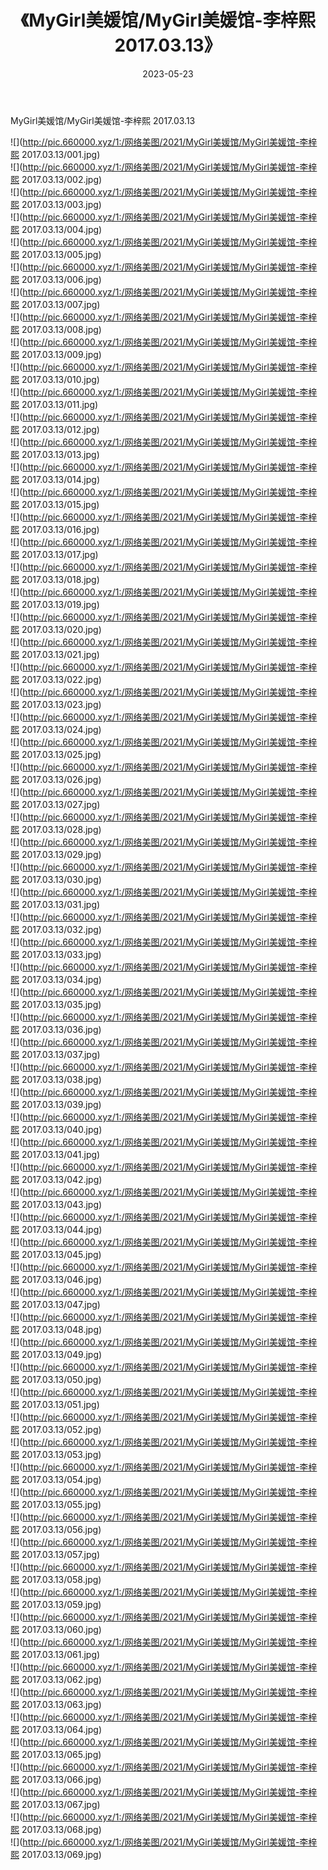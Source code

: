﻿---
layout: post
title:  《MyGirl美媛馆/MyGirl美媛馆-李梓熙 2017.03.13》
date:   2023-05-23
img: http://pic.660000.xyz/1:/网络美图/2021/MyGirl美媛馆/MyGirl美媛馆-李梓熙 2017.03.13/000.jpg
categories: [美女, 清纯, 唯美]
---

MyGirl美媛馆/MyGirl美媛馆-李梓熙 2017.03.13

 ![](http://pic.660000.xyz/1:/网络美图/2021/MyGirl美媛馆/MyGirl美媛馆-李梓熙 2017.03.13/001.jpg) <br>![](http://pic.660000.xyz/1:/网络美图/2021/MyGirl美媛馆/MyGirl美媛馆-李梓熙 2017.03.13/002.jpg) <br>![](http://pic.660000.xyz/1:/网络美图/2021/MyGirl美媛馆/MyGirl美媛馆-李梓熙 2017.03.13/003.jpg) <br>![](http://pic.660000.xyz/1:/网络美图/2021/MyGirl美媛馆/MyGirl美媛馆-李梓熙 2017.03.13/004.jpg) <br>![](http://pic.660000.xyz/1:/网络美图/2021/MyGirl美媛馆/MyGirl美媛馆-李梓熙 2017.03.13/005.jpg) <br>![](http://pic.660000.xyz/1:/网络美图/2021/MyGirl美媛馆/MyGirl美媛馆-李梓熙 2017.03.13/006.jpg) <br>![](http://pic.660000.xyz/1:/网络美图/2021/MyGirl美媛馆/MyGirl美媛馆-李梓熙 2017.03.13/007.jpg) <br>![](http://pic.660000.xyz/1:/网络美图/2021/MyGirl美媛馆/MyGirl美媛馆-李梓熙 2017.03.13/008.jpg) <br>![](http://pic.660000.xyz/1:/网络美图/2021/MyGirl美媛馆/MyGirl美媛馆-李梓熙 2017.03.13/009.jpg) <br>![](http://pic.660000.xyz/1:/网络美图/2021/MyGirl美媛馆/MyGirl美媛馆-李梓熙 2017.03.13/010.jpg) <br>![](http://pic.660000.xyz/1:/网络美图/2021/MyGirl美媛馆/MyGirl美媛馆-李梓熙 2017.03.13/011.jpg) <br>![](http://pic.660000.xyz/1:/网络美图/2021/MyGirl美媛馆/MyGirl美媛馆-李梓熙 2017.03.13/012.jpg) <br>![](http://pic.660000.xyz/1:/网络美图/2021/MyGirl美媛馆/MyGirl美媛馆-李梓熙 2017.03.13/013.jpg) <br>![](http://pic.660000.xyz/1:/网络美图/2021/MyGirl美媛馆/MyGirl美媛馆-李梓熙 2017.03.13/014.jpg) <br>![](http://pic.660000.xyz/1:/网络美图/2021/MyGirl美媛馆/MyGirl美媛馆-李梓熙 2017.03.13/015.jpg) <br>![](http://pic.660000.xyz/1:/网络美图/2021/MyGirl美媛馆/MyGirl美媛馆-李梓熙 2017.03.13/016.jpg) <br>![](http://pic.660000.xyz/1:/网络美图/2021/MyGirl美媛馆/MyGirl美媛馆-李梓熙 2017.03.13/017.jpg) <br>![](http://pic.660000.xyz/1:/网络美图/2021/MyGirl美媛馆/MyGirl美媛馆-李梓熙 2017.03.13/018.jpg) <br>![](http://pic.660000.xyz/1:/网络美图/2021/MyGirl美媛馆/MyGirl美媛馆-李梓熙 2017.03.13/019.jpg) <br>![](http://pic.660000.xyz/1:/网络美图/2021/MyGirl美媛馆/MyGirl美媛馆-李梓熙 2017.03.13/020.jpg) <br>![](http://pic.660000.xyz/1:/网络美图/2021/MyGirl美媛馆/MyGirl美媛馆-李梓熙 2017.03.13/021.jpg) <br>![](http://pic.660000.xyz/1:/网络美图/2021/MyGirl美媛馆/MyGirl美媛馆-李梓熙 2017.03.13/022.jpg) <br>![](http://pic.660000.xyz/1:/网络美图/2021/MyGirl美媛馆/MyGirl美媛馆-李梓熙 2017.03.13/023.jpg) <br>![](http://pic.660000.xyz/1:/网络美图/2021/MyGirl美媛馆/MyGirl美媛馆-李梓熙 2017.03.13/024.jpg) <br>![](http://pic.660000.xyz/1:/网络美图/2021/MyGirl美媛馆/MyGirl美媛馆-李梓熙 2017.03.13/025.jpg) <br>![](http://pic.660000.xyz/1:/网络美图/2021/MyGirl美媛馆/MyGirl美媛馆-李梓熙 2017.03.13/026.jpg) <br>![](http://pic.660000.xyz/1:/网络美图/2021/MyGirl美媛馆/MyGirl美媛馆-李梓熙 2017.03.13/027.jpg) <br>![](http://pic.660000.xyz/1:/网络美图/2021/MyGirl美媛馆/MyGirl美媛馆-李梓熙 2017.03.13/028.jpg) <br>![](http://pic.660000.xyz/1:/网络美图/2021/MyGirl美媛馆/MyGirl美媛馆-李梓熙 2017.03.13/029.jpg) <br>![](http://pic.660000.xyz/1:/网络美图/2021/MyGirl美媛馆/MyGirl美媛馆-李梓熙 2017.03.13/030.jpg) <br>![](http://pic.660000.xyz/1:/网络美图/2021/MyGirl美媛馆/MyGirl美媛馆-李梓熙 2017.03.13/031.jpg) <br>![](http://pic.660000.xyz/1:/网络美图/2021/MyGirl美媛馆/MyGirl美媛馆-李梓熙 2017.03.13/032.jpg) <br>![](http://pic.660000.xyz/1:/网络美图/2021/MyGirl美媛馆/MyGirl美媛馆-李梓熙 2017.03.13/033.jpg) <br>![](http://pic.660000.xyz/1:/网络美图/2021/MyGirl美媛馆/MyGirl美媛馆-李梓熙 2017.03.13/034.jpg) <br>![](http://pic.660000.xyz/1:/网络美图/2021/MyGirl美媛馆/MyGirl美媛馆-李梓熙 2017.03.13/035.jpg) <br>![](http://pic.660000.xyz/1:/网络美图/2021/MyGirl美媛馆/MyGirl美媛馆-李梓熙 2017.03.13/036.jpg) <br>![](http://pic.660000.xyz/1:/网络美图/2021/MyGirl美媛馆/MyGirl美媛馆-李梓熙 2017.03.13/037.jpg) <br>![](http://pic.660000.xyz/1:/网络美图/2021/MyGirl美媛馆/MyGirl美媛馆-李梓熙 2017.03.13/038.jpg) <br>![](http://pic.660000.xyz/1:/网络美图/2021/MyGirl美媛馆/MyGirl美媛馆-李梓熙 2017.03.13/039.jpg) <br>![](http://pic.660000.xyz/1:/网络美图/2021/MyGirl美媛馆/MyGirl美媛馆-李梓熙 2017.03.13/040.jpg) <br>![](http://pic.660000.xyz/1:/网络美图/2021/MyGirl美媛馆/MyGirl美媛馆-李梓熙 2017.03.13/041.jpg) <br>![](http://pic.660000.xyz/1:/网络美图/2021/MyGirl美媛馆/MyGirl美媛馆-李梓熙 2017.03.13/042.jpg) <br>![](http://pic.660000.xyz/1:/网络美图/2021/MyGirl美媛馆/MyGirl美媛馆-李梓熙 2017.03.13/043.jpg) <br>![](http://pic.660000.xyz/1:/网络美图/2021/MyGirl美媛馆/MyGirl美媛馆-李梓熙 2017.03.13/044.jpg) <br>![](http://pic.660000.xyz/1:/网络美图/2021/MyGirl美媛馆/MyGirl美媛馆-李梓熙 2017.03.13/045.jpg) <br>![](http://pic.660000.xyz/1:/网络美图/2021/MyGirl美媛馆/MyGirl美媛馆-李梓熙 2017.03.13/046.jpg) <br>![](http://pic.660000.xyz/1:/网络美图/2021/MyGirl美媛馆/MyGirl美媛馆-李梓熙 2017.03.13/047.jpg) <br>![](http://pic.660000.xyz/1:/网络美图/2021/MyGirl美媛馆/MyGirl美媛馆-李梓熙 2017.03.13/048.jpg) <br>![](http://pic.660000.xyz/1:/网络美图/2021/MyGirl美媛馆/MyGirl美媛馆-李梓熙 2017.03.13/049.jpg) <br>![](http://pic.660000.xyz/1:/网络美图/2021/MyGirl美媛馆/MyGirl美媛馆-李梓熙 2017.03.13/050.jpg) <br>![](http://pic.660000.xyz/1:/网络美图/2021/MyGirl美媛馆/MyGirl美媛馆-李梓熙 2017.03.13/051.jpg) <br>![](http://pic.660000.xyz/1:/网络美图/2021/MyGirl美媛馆/MyGirl美媛馆-李梓熙 2017.03.13/052.jpg) <br>![](http://pic.660000.xyz/1:/网络美图/2021/MyGirl美媛馆/MyGirl美媛馆-李梓熙 2017.03.13/053.jpg) <br>![](http://pic.660000.xyz/1:/网络美图/2021/MyGirl美媛馆/MyGirl美媛馆-李梓熙 2017.03.13/054.jpg) <br>![](http://pic.660000.xyz/1:/网络美图/2021/MyGirl美媛馆/MyGirl美媛馆-李梓熙 2017.03.13/055.jpg) <br>![](http://pic.660000.xyz/1:/网络美图/2021/MyGirl美媛馆/MyGirl美媛馆-李梓熙 2017.03.13/056.jpg) <br>![](http://pic.660000.xyz/1:/网络美图/2021/MyGirl美媛馆/MyGirl美媛馆-李梓熙 2017.03.13/057.jpg) <br>![](http://pic.660000.xyz/1:/网络美图/2021/MyGirl美媛馆/MyGirl美媛馆-李梓熙 2017.03.13/058.jpg) <br>![](http://pic.660000.xyz/1:/网络美图/2021/MyGirl美媛馆/MyGirl美媛馆-李梓熙 2017.03.13/059.jpg) <br>![](http://pic.660000.xyz/1:/网络美图/2021/MyGirl美媛馆/MyGirl美媛馆-李梓熙 2017.03.13/060.jpg) <br>![](http://pic.660000.xyz/1:/网络美图/2021/MyGirl美媛馆/MyGirl美媛馆-李梓熙 2017.03.13/061.jpg) <br>![](http://pic.660000.xyz/1:/网络美图/2021/MyGirl美媛馆/MyGirl美媛馆-李梓熙 2017.03.13/062.jpg) <br>![](http://pic.660000.xyz/1:/网络美图/2021/MyGirl美媛馆/MyGirl美媛馆-李梓熙 2017.03.13/063.jpg) <br>![](http://pic.660000.xyz/1:/网络美图/2021/MyGirl美媛馆/MyGirl美媛馆-李梓熙 2017.03.13/064.jpg) <br>![](http://pic.660000.xyz/1:/网络美图/2021/MyGirl美媛馆/MyGirl美媛馆-李梓熙 2017.03.13/065.jpg) <br>![](http://pic.660000.xyz/1:/网络美图/2021/MyGirl美媛馆/MyGirl美媛馆-李梓熙 2017.03.13/066.jpg) <br>![](http://pic.660000.xyz/1:/网络美图/2021/MyGirl美媛馆/MyGirl美媛馆-李梓熙 2017.03.13/067.jpg) <br>![](http://pic.660000.xyz/1:/网络美图/2021/MyGirl美媛馆/MyGirl美媛馆-李梓熙 2017.03.13/068.jpg) <br>![](http://pic.660000.xyz/1:/网络美图/2021/MyGirl美媛馆/MyGirl美媛馆-李梓熙 2017.03.13/069.jpg) <br>